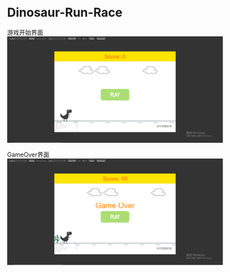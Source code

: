 # Dinosaur-Run-Race
 
 
游戏开始界面  
![Image text](https://github.com/Kubernatess/Dinosaur-Run-Race/blob/master/SnapShot.png)


GameOver界面  
![Image text](https://github.com/Kubernatess/Dinosaur-Run-Race/blob/master/SnapShot%202.png)

